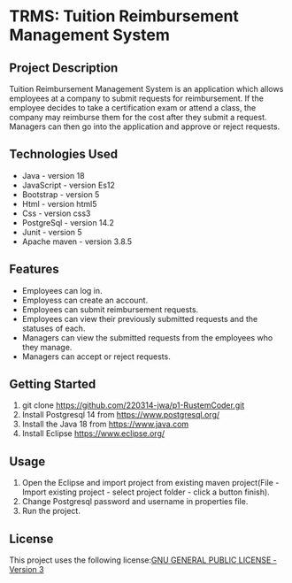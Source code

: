 # TRMS: Tuition Reimbursement Management System

## Project Description

Tuition Reimbursement Management System is an application which allows employees at a company to submit requests for reimbursement. If the employee decides to take a certification exam or attend a class, the company may reimburse them for the cost after they submit a request. Managers can then go into the application and approve or reject requests.

## Technologies Used

* Java - version 18
* JavaScript - version Es12
* Bootstrap - version 5
* Html - version html5
* Css - version css3
* PostgreSql - version  14.2
* Junit - version 5
* Apache maven - version 3.8.5

## Features
* Employees can log in.
* Employess can create an account.
* Employees can submit reimbursement requests.
* Employees can view their previously submitted requests and the statuses of each.
* Managers can view the submitted requests from the employees who they manage.
* Managers can accept or reject requests.

## Getting Started

1. git clone https://github.com/220314-jwa/p1-RustemCoder.git
2. Install  Postgresql 14 from https://www.postgresql.org/
3. Install the Java 18 from https://www.java.com
4. Install Eclipse https://www.eclipse.org/

## Usage

1. Open the Eclipse and import project from existing maven project(File - Import existing project - select project folder - click  a button finish).
2. Change Postgresql password and username in properties file.
3. Run the project.

## License

This project uses the following license:[GNU GENERAL PUBLIC LICENSE - Version 3](https://github.com/220314-jwa/p1-RustemCoder/blob/main/LICENSE)
